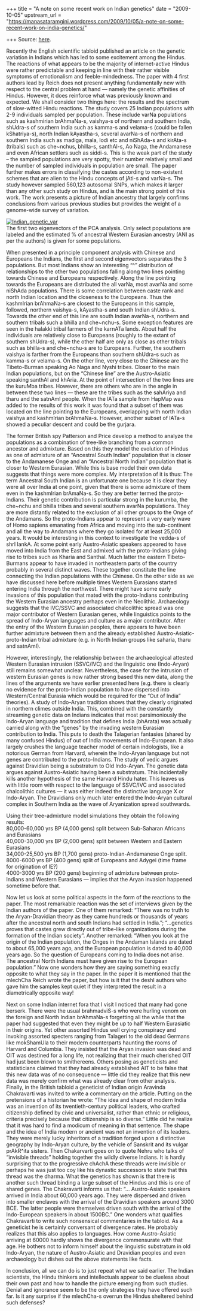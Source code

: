+++
title = "A note on some recent work on Indian genetics"
date = "2009-10-05"
upstream_url = "https://manasataramgini.wordpress.com/2009/10/05/a-note-on-some-recent-work-on-india-genetics/"

+++
Source: [here](https://manasataramgini.wordpress.com/2009/10/05/a-note-on-some-recent-work-on-india-genetics/).

Recently the English scientific tabloid published an article on the genetic variation in Indians which has led to some excitement among the Hindus. The reactions of what appears to be the majority of internet-active Hindus were rather predictable and keeping in line with their rather visible symptoms of emotionalism and feeble-mindedness. The paper with 4 first authors lead by Reich does not present anything fundamentally new with respect to the central problem at hand — namely the genetic affinities of Hindus. However, it does reinforce what was previously known and expected. We shall consider two things here: the results and the spectrum of slow-witted Hindu reactions. The study covers 25 Indian populations with 2-9 individuals sampled per population. These include varNa populations such as kashmirian brAhmaNa-s, vaishya-s of northern and southern India, shUdra-s of southern India such as kamma-s and velama-s (could be fallen kShatriya-s), north Indian kAyastha-s, several avarNa-s of northern and southern India such as madiga, mala, lodi etc and niShAda-s and kirAta-s
(tribals) such as che\~nchus, bhilla-s, santhAl-s, Ao Naga, the
Andamanese and even African settlers such as siddi-s. This is the weak part of the study – the sampled populations are very spotty, their number relatively small and the number of sampled individuals in population are small. The paper further makes errors in classifying the castes according to non-existent schemes that are alien to the Hindu concepts of jAti-s and varNa-s. The study however sampled 560,123 autosomal SNPs, which makes it larger than any other such study on Hindus, and is the main strong point of this work. The work presents a picture of Indian ancestry that largely confirms conclusions from various previous studies but provides the weight of a genome-wide survey of variation.

[![Indian_genetic_var](https://i0.wp.com/farm4.static.flickr.com/3536/3982392709_78e99250fd.jpg)](http://www.flickr.com/photos/24766652@N05/3982392709/ "Indian_genetic_var by somasushma, on Flickr")  
The first two eigenvectors of the PCA analysis. Only select populations are labeled and the estimated % of ancestral Western Eurasian ancestry
(ANI as per the authors) is given for some populations.

When presented in a principle component analysis with Chinese and Europeans the Indians, the first and second eigenvectors separates the 3 populations. But most Indians show an interesting “^” distribution of relationships to the other two populations falling along two lines pointing towards Chinese and Europeans respectively. Along the line pointing towards the Europeans are distributed the all varNa, most avarNa and some niShAda populations. There is some correlation between caste rank and north Indian location and the closeness to the Europeans. Thus the kashmIrian brAhmaNa-s are closest to the Europeans in this sample, followed, northern vaishya-s, kAyastha-s and south Indian shUdra-s. Towards the other end of this line are south Indian avarNa-s, northern and southern tribals such a bhilla and che\~nchu-s. Some exception features are seen in the halakki tribal farmers of the karnATa lands. About half the individuals are relatively close to Europeans
(roughly to the extant of southern shUdra-s), while the other half are
only as close as other tribals such as bhilla-s and che\~nchu-s are to Europeans. Further, the southern vaishya is farther from the Europeans than southern shUdra-s such as kamma-s or velama-s. On the other line, very close to the Chinese are the Tibeto-Burman speaking Ao Naga and Nyshi tribes. Closer to the main Indian populations, but on the “Chinese line” are the Austro-Asiatic speaking santhAl and khAria. At the point of intersection of the two lines are the kuruMba tribes. However, there are others who are in the angle in between these two lines — these are the tribes such as the sahAriya and tharu and the satnAmI people. When the lATa sample from HapMap was added to the results of this work it was found that a subset of them was located on the line pointing to the Europeans, overlapping with north Indian vaishya and kashmIrian brAhmaNa-s. However, another subset of lATa-s showed a peculiar descent and could be the gurjara.

The former British spy Patterson and Price develop a method to analyze the populations as a combination of tree-like branching from a common ancestor and admixture. Based on this they model the evolution of Hindus as one of admixture of an “Ancestral South Indian” population that is closer to the Andamanese Onge and an “Ancestral North Indian” population that is closer to Western Eurasian. While this is base model their own data suggests that things were more complex. My interpretation of it is thus: The term Ancestral South Indian is an unfortunate one because it is clear they were all over India at one point, given that there is some admixture of them even in the kashmIrian brAmaNa-s. So they are better termed the proto-Indians. Their genetic contribution is particular strong in the kurumba, the che\~nchu and bhilla tribes and several southern avarNa populations. They are more distantly related to the exclusion of all other groups to the Onge of the Andamans. So the proto-Indians appear to represent a very early wave of Homo sapiens emanating from Africa and moving into the sub-continent and all the way to Andamans where they go isolated for at least 25,000 years. It would be interesting in this context to investigate the vedda-s of shrI lankA. At some point early Austro-Asiatic speakers appeared to have moved into India from the East and admixed with the proto-Indians giving rise to tribes such as Kharia and Santhal. Much latter the eastern Tibeto-Burmans appear to have invaded in northeastern parts of the country probably in several distinct waves. These together constitute the line connecting the Indian populations with the Chinese. On the other side as we have discussed here before multiple times Western Eurasians started entering India through the northwest. There might have some early invasions of this population that mated with the proto-Indians contributing the Western Eurasian ancestry perhaps even in the Neolithic. Archaeology suggests that the IVC/SSVC and associated chalcolithic spread was one major contributor of Western Eurasian genes, while linguistics points to the spread of Indo-Aryan languages and culture as a major contributor. After the entry of the Western Eurasian peoples, there appears to have been further admixture between them and the already established Austro-Asiatic-proto-Indian tribal admixture
(e.g. in North Indian groups like saharia, tharu and satnAmI).

However, interestingly, the relationship between the archaeological attested Western Eurasian intrusion (SSVC/IVC) and the linguistic one
(Indo-Aryan) still remains somewhat unclear. Nevertheless, the case for
the intrusion of western Eurasian genes is now rather strong based this new data, along the lines of the arguments we have earlier presented here (e.g. there is clearly no evidence for the proto-Indian population to have dispersed into Western/Central Eurasia which would be required for the “Out of India” theories). A study of Indo-Aryan tradition shows that they clearly originated in northern climes outside India. This, combined with the constantly streaming genetic data on Indians indicates that most parsimoniously the Indo-Aryan language and tradition that defines India (bhArata) was actually carried along with the “genes” by the invading western Eurasian contribution to India. This puts to death the Talagerian fantasies (shared by many confused Hindus) of out of India movements of Indo-European. It also largely crushes the language teacher model of certain indologists, like a notorious German from Harvard, wherein the Indo-Aryan language but not genes are contributed to the proto-Indians. The study of vedic argues against Dravidian being a substratum to Old Indo-Aryan. The genetic data argues against Austro-Asiatic having been a substratum. This incidentally kills another hypothesis of the same Harvard Hindu hater. This leaves us with little room with respect to the language of SSVC/IVC and associated chalcolithic cultures — it was either indeed the distinctive language X or Indo-Aryan. The Dravidians only much later entered the Indo-Aryan cultural complex in Southern India as the wave of Aryanization spread southwards.

Using their tree-admixture model simulations they obtain the following results:  
80,000-60,000 yrs BP (4,000 gens) split between Sub-Saharan Africans and Eurasians  
40,000-30,000 yrs BP (2,000 gens) split between Western and Eastern Eurasians  
34,000-25,500 yrs BP (1,700 gens) proto-Indian-Andamanese Onge split.  
8000-6000 yrs BP (400 gens) split of Europeans and Adygei (time frame for origination of IE?)  
4000-3000 yrs BP (200 gens) beginning of admixture between proto-Indians and Western Eurasians — implies that the Aryan invasion happened sometime before that.

Now let us look at some political aspects in the form of the reactions to the paper. The most remarkable reaction was the set of interviews given by the Indian authors of the paper. One of them remarked: “There was no truth to the Aryan-Dravidian theory as they came hundreds or thousands of years after the ancestral north and south Indians had settled in India.”; “…genetics proves that castes grew directly out of tribe-like organizations during the formation of the Indian society”. Another remarked: “When you look at the origin of the Indian population, the Onges in the Andaman Islands are dated to about 65,000 years ago, and the European population is dated to 40,000 years ago. So the question of Europeans coming to India does not arise. The ancestral North Indians must have given rise to the European population.” Now one wonders how they are saying something exactly opposite to what they say in the paper. In the paper it is mentioned that the mlechCha Reich wrote the paper, but how is it that the deshI authors who gave him the samples kept quiet if they interpreted the result in a diametrically opposite way!

Next on some Indian internet fora that I visit I noticed that many had gone berserk. There were the usual brahmadviS-s who were hurling venom on the foreign and North Indian brAhmaNa-s forgetting all the while that the paper had suggested that even they might be up to half Western Eurasiatic in their origins. Yet other assorted Hindus well crying conspiracy and invoking assorted specters ranging from Talageri to the old dead Germans like mokShamUla to their modern counterparts haunting the rooms of Harvard and Columbia. They insisted that the Aryan invasion was dead and OIT was destined for a long life, not realizing that their much cherished OIT had just been blown to smithereens. Others posing as geneticists and statisticians claimed that they had already established AIT to be false that this new data was of no consequence — little did they realize that this new data was merely confirm what was already clear from other analysis. Finally, in the British tabloid a geneticist of Indian origin Aravinda Chakravarti was invited to write a commentary on the article. Putting on the pretensions of a historian he wrote: “The idea and shape of modern India was an invention of its twentieth-century political leaders, who crafted citizenship defined by civic and universalist, rather than ethnic or religious, criteria precisely because that citizenship is so diverse.” Little did he realize that it was hard to find a modicum of meaning in that sentence. The shape and the idea of India modern or ancient was not an invention of its leaders. They were merely lucky inheritors of a tradition forged upon a distinctive geography by Indo-Aryan culture, by the vehicle of Sanskrit and its vulgar prAkR^ita sisters. Then Chakarvarti goes on to quote Nehru who talks of “invisible threads” holding together the wildly diverse Indians. It is hardly surprising that to the progressive chAchA these threads were invisible or perhaps he was just too coy like his dynastic successors to state that this thread was the dharma. What the genetics has shown is that there is another such thread binding a large subset of the Hindus and this is one of shared genes. The Chakravarti informs us that: “… Austro-Asiatic speakers arrived in India about 60,000 years ago. They were dispersed and driven into smaller enclaves with the arrival of the Dravidian speakers around 3000 BCE. The latter people were themselves driven south with the arrival of the Indo-European speakers in about 1500BC.” One wonders what qualifies Chakravarti to write such nonsensical commentaries in the tabloid. As a geneticist he is certainly conversant of divergence rates. He probably realizes that this also applies to languages. How come Austro-Asiatic arriving at 60000 hardly shows the divergence commensurate with that age. He bothers not to inform himself about the linguistic substratum in old Indo-Aryan, the nature of Austro-Asiatic and Dravidian peoples and even archaeology but dishes out the above statements like facts.

In conclusion, all we can do is to just repeat what we said earlier. The Indian scientists, the Hindu thinkers and intellectuals appear to be clueless about their own past and how to handle the picture emerging from such studies. Denial and ignorance seem to be the only strategies they have offered such far. Is it any surprise if the mlechCha-s overrun the Hindus sheltered behind such defenses?

